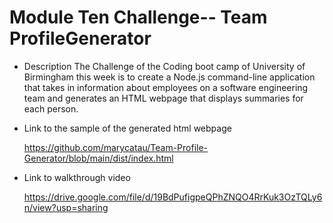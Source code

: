 # Module Ten Challenge-- Team ProfileGenerator

* Description
  The Challenge of the Coding boot camp of University of Birmingham this week is to create a Node.js command-line application that takes in information about employees on a software engineering team and generates an HTML webpage that displays summaries for each person.



* Link to the sample of the generated html webpage

  https://github.com/marycatau/Team-Profile-Generator/blob/main/dist/index.html


* Link to walkthrough video

  https://drive.google.com/file/d/19BdPufigpeQPhZNQO4RrKuk3OzTQLy6n/view?usp=sharing



